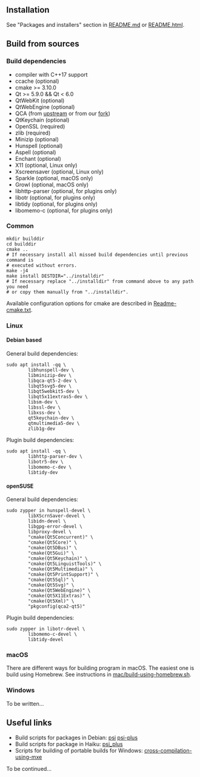## Installation

See "Packages and installers" section in [README.md](README.md) or [README.html](README.html).


## Build from sources

### Build dependencies

* compiler with C++17 support
* ccache (optional)
* cmake >= 3.10.0
* Qt >= 5.9.0 && Qt < 6.0
* QtWebKit (optional)
* QtWebEngine (optional)
* QCA (from [upstream](https://api.kde.org/qca/html/) or from our [fork](https://github.com/psi-im/qca))
* QtKeychain (optional)
* OpenSSL (required)
* zlib (required)
* Minizip (optional)
* Hunspell (optional)
* Aspell (optional)
* Enchant (optional)
* X11 (optional, Linux only)
* Xscreensaver (optional, Linux only)
* Sparkle (optional, macOS only)
* Growl (optional, macOS only)
* libhttp-parser (optional, for plugins only)
* libotr (optional, for plugins only)
* libtidy (optional, for plugins only)
* libomemo-c (optional, for plugins only)

### Common

```shell
mkdir builddir
cd builddir
cmake ..
# If necessary install all missed build dependencies until previous command is
# executed without errors.
make -j4
make install DESTDIR="../installdir"
# If necessary replace "../installdir" from command above to any path you need
# or copy them manually from "../installdir".
```

Available configuration options for cmake are described in [Readme-cmake.txt](Readme-cmake.txt).

### Linux

#### Debian based

General build dependencies:

```shell
sudo apt install -qq \
        libhunspell-dev \
        libminizip-dev \
        libqca-qt5-2-dev \
        libqt5svg5-dev \
        libqt5webkit5-dev \
        libqt5x11extras5-dev \
        libsm-dev \
        libssl-dev \
        libxss-dev \
        qt5keychain-dev \
        qtmultimedia5-dev \
        zlib1g-dev
```

Plugin build dependencies:

```shell
sudo apt install -qq \
        libhttp-parser-dev \
        libotr5-dev \
        libomemo-c-dev \
        libtidy-dev
```

#### openSUSE

General build dependencies:

```shell
sudo zypper in hunspell-devel \
        libXScrnSaver-devel \
        libidn-devel \
        libgpg-error-devel \
        libproxy-devel \
        "cmake(Qt5Concurrent)" \
        "cmake(Qt5Core)" \
        "cmake(Qt5DBus)" \
        "cmake(Qt5Gui)" \
        "cmake(Qt5Keychain)" \
        "cmake(Qt5LinguistTools)" \
        "cmake(Qt5Multimedia)" \
        "cmake(Qt5PrintSupport)" \
        "cmake(Qt5Sql)" \
        "cmake(Qt5Svg)" \
        "cmake(Qt5WebEngine)" \
        "cmake(Qt5X11Extras)" \
        "cmake(Qt5Xml)" \
        "pkgconfig(qca2-qt5)"
```

Plugin build dependencies:

```shell
sudo zypper in libotr-devel \
        libomemo-c-devel \
        libtidy-devel
```


### macOS

There are different ways for building program in macOS. The easiest one is build using Homebrew. See instructions in [mac/build-using-homebrew.sh](mac/build-using-homebrew.sh).

### Windows

To be written...



## Useful links

* Build scripts for packages in Debian:
[psi](https://salsa.debian.org/xmpp-team/psi)
[psi-plus](https://salsa.debian.org/xmpp-team/psi-plus)
* Build scripts for package in Haiku:
[psi_plus](https://github.com/haikuports/haikuports/tree/master/net-im/psi_plus)
* Scripts for building of portable builds for Windows:
[cross-compilation-using-mxe](https://github.com/psi-plus/maintenance/tree/master/scripts/win32/cross-compilation-using-mxe)

To be continued...
